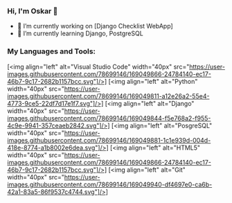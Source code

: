 ### Hi, I'm Oskar 👋

<!--
**Oskru/Oskru** is a ✨ _special_ ✨ repository because its `README.md` (this file) appears on your GitHub profile.
-->

- 🔭 I’m currently working on [Django Checklist WebApp]
- 🌱 I’m currently learning Django, PostgreSQL


### My Languages and Tools:

<!--
![visualstudio_code-icon](https://user-images.githubusercontent.com/78699146/169049866-24784140-ec17-46b7-9c17-2682b1157bcc.svg)[1]

![python-icon](https://user-images.githubusercontent.com/78699146/169049811-a12e26a2-55e4-4773-9ce5-22df7d17e1f7.svg)[2]

![djangoproject-icon](https://user-images.githubusercontent.com/78699146/169049844-f5e768a2-f955-4c9e-9941-357ceaeb2842.svg)[3]

![postgresql-icon](https://user-images.githubusercontent.com/78699146/169049881-1c1e939d-004d-418e-8774-a1b8002e6dea.svg)[4]

![w3_html5-icon](https://user-images.githubusercontent.com/78699146/169049940-df4697e0-ca6b-42a1-83a5-86f9537c4744.svg)[5]

![git-scm-icon](https://user-images.githubusercontent.com/78699146/169049916-26d598ff-a75c-4f26-b28f-04577275d059.svg)[6]
-->


[<img align="left" alt="Visual Studio Code" width="40px" src="https://user-images.githubusercontent.com/78699146/169049866-24784140-ec17-46b7-9c17-2682b1157bcc.svg"]/>]
[<img align="left" alt="Python" width="40px" src="https://user-images.githubusercontent.com/78699146/169049811-a12e26a2-55e4-4773-9ce5-22df7d17e1f7.svg"]/>]
[<img align="left" alt="Django" width="40px" src="https://user-images.githubusercontent.com/78699146/169049844-f5e768a2-f955-4c9e-9941-357ceaeb2842.svg"]/>]
[<img align="left" alt="PosgreSQL" width="40px" src="https://user-images.githubusercontent.com/78699146/169049881-1c1e939d-004d-418e-8774-a1b8002e6dea.svg"]/>]
[<img align="left" alt="HTML5" width="40px" src="https://user-images.githubusercontent.com/78699146/169049866-24784140-ec17-46b7-9c17-2682b1157bcc.svg"]/>]
[<img align="left" alt="Git" width="40px" src="https://user-images.githubusercontent.com/78699146/169049940-df4697e0-ca6b-42a1-83a5-86f9537c4744.svg"]/>]

